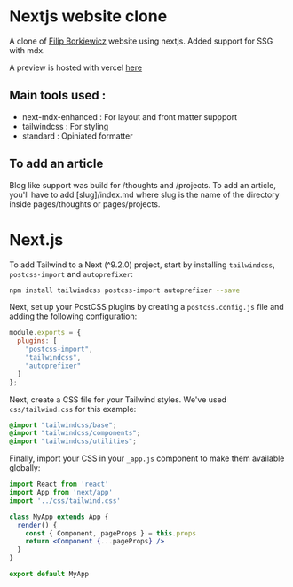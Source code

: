 # Nextjs website clone 
A clone of [Filip Borkiewicz](https://0x46.net/) website using nextjs.
Added support for SSG with mdx.

A preview is hosted with vercel [here](https://clone-ws-filip.vercel.app/)


## Main tools used : 
* next-mdx-enhanced : For layout and front matter suppport 
* tailwindcss : For styling
* standard : Opiniated formatter 

## To add an article 
Blog like support was build for /thoughts and /projects. To add an article, you'll have to add [slug]/index.md where slug is the name of the directory inside pages/thoughts or pages/projects. 


# Next.js

To add Tailwind to a Next (^9.2.0) project, start by installing `tailwindcss`, `postcss-import` and `autoprefixer`:

```sh
npm install tailwindcss postcss-import autoprefixer --save
```

Next, set up your PostCSS plugins by creating a `postcss.config.js` file and adding the following configuration:

```js
module.exports = {
  plugins: [
    "postcss-import",
    "tailwindcss",
    "autoprefixer"
  ]
};

```

Next, create a CSS file for your Tailwind styles. We've used `css/tailwind.css` for this example:

```css
@import "tailwindcss/base";
@import "tailwindcss/components";
@import "tailwindcss/utilities";
```

Finally, import your CSS in your `_app.js` component to make them available globally:

```jsx
import React from 'react'
import App from 'next/app'
import '../css/tailwind.css'

class MyApp extends App {
  render() {
    const { Component, pageProps } = this.props
    return <Component {...pageProps} />
  }
}

export default MyApp
```